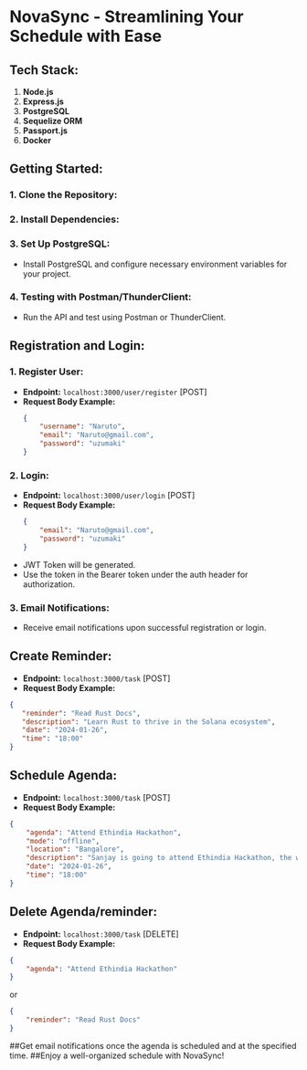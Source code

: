 # NovaSync - Streamlining Your Schedule with Ease

## Tech Stack:

1. **Node.js**
2. **Express.js**
3. **PostgreSQL**
4. **Sequelize ORM**
5. **Passport.js**
6. **Docker**

## Getting Started:

### 1. Clone the Repository:

### 2. Install Dependencies:


### 3. Set Up PostgreSQL:
- Install PostgreSQL and configure necessary environment variables for your project.

### 4. Testing with Postman/ThunderClient:
- Run the API and test using Postman or ThunderClient.

## Registration and Login:

### 1. Register User:
- **Endpoint:** `localhost:3000/user/register` [POST]
- **Request Body Example:**
  ```json
  {
      "username": "Naruto",
      "email": "Naruto@gmail.com",
      "password": "uzumaki"
  }
  ```

### 2. Login:
- **Endpoint:** `localhost:3000/user/login` [POST]
- **Request Body Example:**
  ```json
  {
      "email": "Naruto@gmail.com",
      "password": "uzumaki"
  }
  ```
- JWT Token will be generated.
- Use the token in the Bearer token under the auth header for authorization.

### 3. Email Notifications:
- Receive email notifications upon successful registration or login.

## Create Reminder:

- **Endpoint:** `localhost:3000/task` [POST]
- **Request Body Example:**
```json
{
   "reminder": "Read Rust Docs",
   "description": "Learn Rust to thrive in the Solana ecosystem",
   "date": "2024-01-26",
   "time": "18:00"
}
```

## Schedule Agenda:

- **Endpoint:** `localhost:3000/task` [POST]
- **Request Body Example:**
```json
{
    "agenda": "Attend Ethindia Hackathon",
    "mode": "offline",
    "location": "Bangalore",
    "description": "Sanjay is going to attend Ethindia Hackathon, the world's biggest Ethereum hackathon",
    "date": "2024-01-26",
    "time": "18:00"
}
```

## Delete Agenda/reminder:

- **Endpoint:** `localhost:3000/task` [DELETE]
- **Request Body Example:**
```json
{
    "agenda": "Attend Ethindia Hackathon"
}
```

or

```json
{
    "reminder": "Read Rust Docs"
}
```

##Get email notifications once the agenda is scheduled and at the specified time.
##Enjoy a well-organized schedule with NovaSync!

